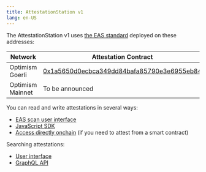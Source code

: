 ```yaml
---
title: AttestationStation v1 
lang: en-US
---
```


The AttestationStation v1 uses [the EAS standard](https://docs.attest.sh/docs/welcome) deployed on these addresses:

| Network         | Attestation Contract | Schema Registry Contract |
| --------------- | - | - |
| Optimism Goerli | [0x1a5650d0ecbca349dd84bafa85790e3e6955eb84](https://goerli-optimism.etherscan.io/address/0x1a5650d0ecbca349dd84bafa85790e3e6955eb84) | [0x7b24c7f8af365b4e308b6acb0a7dfc85d034cb3f](https://goerli-optimism.etherscan.io/address/0x7b24c7f8af365b4e308b6acb0a7dfc85d034cb3f)
| Optimism Mainnet | To be announced | To be announced |

You can read and write attestations in several ways:

- [EAS scan user interface](https://easscan.org/)
- [JavaScript SDK](https://docs.attest.sh/docs/getting--started/javascript)
- [Access directly onchain](https://github.com/ethereum-attestation-service/eas-contracts/blob/master/contracts/EAS.sol) (if you need to attest from a smart contract)

Searching attestations:

- [User interface](https://easscan.com/)
- [GraphQL API](https://docs.attest.sh/docs/getting--started/api)